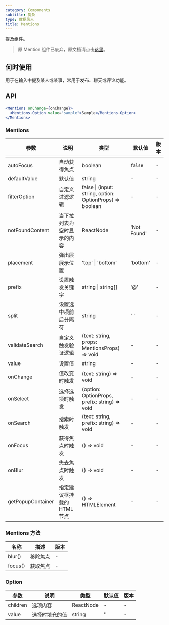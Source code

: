 ```yaml
---
category: Components
subtitle: 提及
type: 数据录入
title: Mentions
---
```


提及组件。

> 原 Mention 组件已废弃，原文档请点击[这里](/components/mention)。

## 何时使用

用于在输入中提及某人或某事，常用于发布、聊天或评论功能。

## API

```jsx
<Mentions onChange={onChange}>
  <Mentions.Option value="sample">Sample</Mentions.Option>
</Mentions>
```

### Mentions

| 参数 | 说明 | 类型 | 默认值 | 版本 |
| --- | --- | --- | --- | --- |
| autoFocus | 自动获得焦点 | boolean | `false` | - |
| defaultValue | 默认值 | string | - | - |
| filterOption | 自定义过滤逻辑 | false \| (input: string, option: OptionProps) => boolean | - | - |
| notFoundContent | 当下拉列表为空时显示的内容 | ReactNode | 'Not Found' | - |
| placement | 弹出层展示位置 | 'top' \| 'bottom' | 'bottom' | - |
| prefix | 设置触发关键字 | string \| string[] | '@' | - |
| split | 设置选中项前后分隔符 | string | ' ' | - |
| validateSearch | 自定义触发验证逻辑 | (text: string, props: MentionsProps) => void | - | - |
| value | 设置值 | string | - | - |
| onChange | 值改变时触发 | (text: string) => void | - | - |
| onSelect | 选择选项时触发 | (option: OptionProps, prefix: string) => void | - | - |
| onSearch | 搜索时触发 | (text: string, prefix: string) => void | - | - |
| onFocus | 获得焦点时触发 | () => void | - | - |
| onBlur | 失去焦点时触发 | () => void | - | - |
| getPopupContainer | 指定建议框挂载的 HTML 节点 | () => HTMLElement | - | - |

### Mentions 方法

| 名称    | 描述     | 版本 |
| ------- | -------- | ---- |
| blur()  | 移除焦点 | -    |
| focus() | 获取焦点 | -    |

### Option

| 参数     | 说明           | 类型      | 默认值 | 版本 |
| -------- | -------------- | --------- | ------ | ---- |
| children | 选项内容       | ReactNode | -      | -    |
| value    | 选择时填充的值 | string    | ''     | -    |
